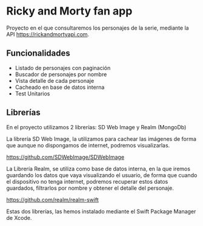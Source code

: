 
# Ricky and Morty fan app

Proyecto en el que consultaremos los personajes de la serie, mediante la API https://rickandmortyapi.com.




## Funcionalidades

 - Listado de personajes con paginación
 - Buscador de personajes por nombre
 - Vista detalle de cada personaje
 - Cacheado en base de datos interna
 - Test Unitarios


## Librerías

En el proyecto utilizamos 2 librerías: SD Web Image y Realm (MongoDb)

La librería SD Web Image, la utilizamos para cachear las imágenes de forma que aunque no dispongamos de internet, podremos visualizarlas.

https://github.com/SDWebImage/SDWebImage

La Librería Realm, se utiliza como base de datos interna, en la que iremos guardando los datos que vaya visualizando el usuario, de forma que cuando el dispositivo no tenga internet, podremos recuperar estos datos guardados, filtrarlos por nombre y obtener el detalle del personaje.

https://github.com/realm/realm-swift

Estas dos librerías, las hemos instalado mediante el Swift Package Manager de Xcode.




